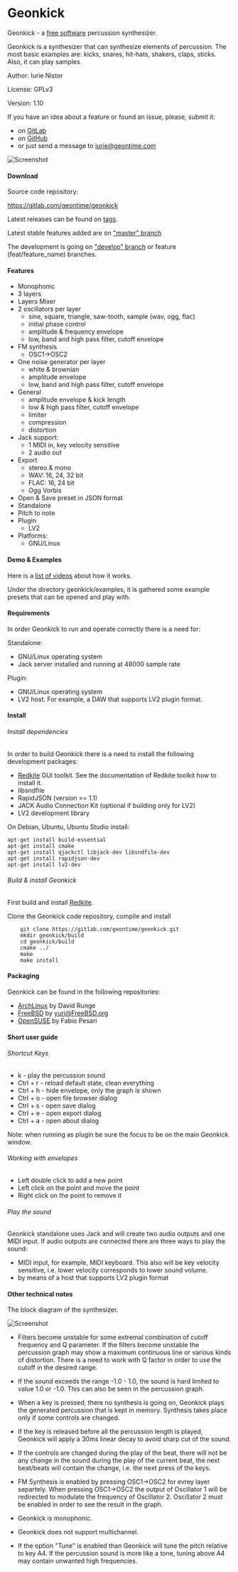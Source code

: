 # Geonkick

Geonkick - a [free software](https://www.gnu.org/philosophy/free-sw.en.html) percussion synthesizer.

Geonkick is a synthesizer that can synthesize elements
of percussion. The most basic examples are: kicks,
snares, hit-hats, shakers, claps, sticks.
Also, it can play samples.

Author: Iurie Nistor

License: GPLv3

Version: 1.10

If you have an idea about a feature or found an issue, please, submit it:

* on [GitLab](https://gitlab.com/geontime/geonkick/issues)
* on [GitHub](https://github.com/geontime/geonkick/issues)
* or just send a message to iurie@geontime.com

![Screenshot](data/screenshot.png)

#### Download

Source code repository:

https://gitlab.com/geontime/geonkick

Latest releases can be found on [tags](https://gitlab.com/geontime/geonkick/-/tags).

Latest stable features added are on ["master" branch](https://gitlab.com/geontime/geonkick/commits/master)

The development is going on ["develop" branch](https://gitlab.com/geontime/geonkick/commits/develop)
or feature (feat/feature_name) branches.

#### Features

* Monophonic
* 3 layers
* Layers Mixer
* 2 oscillators per layer
     - sine, square, triangle, saw-tooth, sample (wav, ogg, flac)
     - initial phase control
     - amplitude & frequency envelope
     - low, band and high pass filter, cutoff envelope
* FM synthesis
     - OSC1->OSC2
* One noise generator per layer
     - white & brownian
     - amplitude envelope
     - low, band and high pass filter, cutoff envelope
* General
     - amplitude envelope & kick length
     - low & high pass filter, cutoff envelope
     - limiter
     - compression
     - distortion
* Jack support:
     - 1 MIDI in, key velocity sensitive
     - 2 audio out
* Export
     - stereo & mono
     - WAV: 16, 24, 32 bit
     - FLAC: 16, 24 bit
     - Ogg Vorbis
* Open & Save preset in JSON format
* Standalone
* Pitch to note
* Plugin
  - LV2
* Platforms:
  - GNU/Linux

#### Demo & Examples

Here is a [list of videos](https://www.youtube.com/playlist?list=PL9Z4qz_xHZ-JfNARCWeR1Jx8Cf1upcWwY) about how it works.

Under the directory geonkick/examples, it is gathered some example presets that can be opened and play with.

#### Requirements

In order Geonkick to run and operate correctly there is a need for:

Standalone:

* GNU/Linux operating system
* Jack server installed and running at 48000 sample rate

Plugin:
 * GNU/Linux operating system
 * LV2 host. For example, a DAW that supports LV2 plugin format.

#### Install

###### Install dependencies

In order to build Geonkick there is a need to install the following development packages:

* [Redkite](https://github.com/geontime/redkite) GUI toolkit. See the documentation of Redkite toolkit how to install it.
* libsndfile
* RapidJSON (version >= 1.1)
* JACK Audio Connection Kit (optional if building only for LV2)
* LV2 development library

On Debian, Ubuntu, Ubuntu Studio install:

    apt-get install build-essential
    apt-get install cmake
    apt-get install qjackctl libjack-dev libsndfile-dev
    apt-get install rapidjson-dev
    apt-get install lv2-dev

###### Build & install Geonkick

First build and install [Redkite](https://github.com/geontime/redkite).

Clone the Geonkick code repository, compile and install

        git clone https://gitlab.com/geontime/geonkick.git
        mkdir geonkick/build
        cd geonkick/build
        cmake ../
        make
        make install

#### Packaging

Geonkick can be found in the following repositories:

* [ArchLinux](https://www.archlinux.org/packages/community/x86_64/geonkick/) by David Runge
* [FreeBSD](https://www.freshports.org/audio/geonkick-lv2/) by yuri@FreeBSD.org
* [OpenSUSE](https://build.opensuse.org/package/show/home:geekositalia:daw/geonkick) by Fabio Pesari

#### Short user guide

###### Shortcut Keys

* k - play the percussion sound
* Ctrl + r - reload default state, clean everything
* Ctrl + h - hide envelope, only the graph is shown
* Ctrl + o - open file browser dialog
* Ctrl + s - open save dialog
* Ctrl + e - open export dialog
* Ctrl + a - open about dialog

Note: when running as plugin be sure the focus to be on the main Geonkick window.

###### Working with envelopes

* Left double click to add a new point
* Left click on the point and move the point
* Right click on the point to remove it

###### Play the sound

Geonkick standalone uses Jack and will create two audio outputs and one MIDI input.
If audio outputs are connected there are three ways to play the sound:
   * MIDI input, for example, MIDI keyboard. This also will be key velocity sensitive, i.e. lower velocity corresponds to lower sound volume.
   * by means of a host that supports LV2 plugin format

#### Other technical notes

The block diagram of the synthesizer.

![Screenshot](data/doc/diagram.png)


* Filters become unstable for some extremal combination of cutoff frequency and Q parameter. If the filters become unstable the percussion graph may show a maximum continuous line or various kinds of distortion. There is a need to work with Q factor in order to use the cutoff in the desired range.

* If the sound exceeds the range -1.0 - 1.0, the sound is hard limited to value 1.0 or -1.0. This can also be seen in the percussion graph.

* When a key is pressed, there no synthesis is going on, Geonkick plays the generated percussion that is kept in memory. Synthesis takes place only if some controls are changed.

* If the key is released before all the percussion length is played, Geonkick will apply a 30ms linear decay to avoid sharp cut of the sound.

* If the controls are changed during the play of the beat, there will not be any change in the sound during the play of the current beat, the next beat/beats will contain the change, i.e. the next press of the keys.

* FM Synthesis is enabled by pressing OSC1->OSC2 for evrey layer separtely. When pressing OSC1->OSC2 the output of Oscillator 1 will be redirected to modulate the frequency of Oscillator 2.
Oscillator 2 must be enabled in order to see the result in the graph.

* Geonkick is monophonic.

* Geonkick does not support multichannel.

* If the option "Tune" is enabled than Geonkick will tune the pitch relative to key A4.
  If the percussion sound is more like a tone, tuning above A4 may contain unwanted high
  frequencies.
